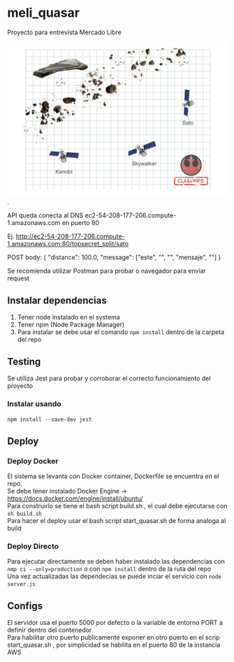 # meli_quasar
Proyecto para entrevista Mercado Libre

<img src="MeliQuasar.PNG" > .

API queda conecta al DNS ec2-54-208-177-206.compute-1.amazonaws.com en puerto 80

Ej. http://ec2-54-208-177-206.compute-1.amazonaws.com:80/topsecret_split/sato

POST body:
{
    "distance": 100.0,
    "message": ["este", "", "", "mensaje", ""]
}

Se recomienda utilizar Postman para probar o navegador para enviar request

## Instalar dependencias
1. Tener node instalado en el systema
2. Tener npm (Node Package Manager) 
3. Para instalar se debe usar el comando `npm install` dentro de la carpeta del repo

## Testing
Se utiliza Jest para probar y corroborar el correcto funcionamiento del proyecto 
### Instalar usando 
`npm install --save-dev jest`

## Deploy
### Deploy Docker
El sistema se levanta con Docker container, Dockerfile se encuentra en el repo.<br>
Se debe tener instalado Docker Engine -> https://docs.docker.com/engine/install/ubuntu/ <br>
Para construirlo se tiene el bash script build.sh , el cual debe ejecutarse con `sh build.sh` <br>
Para hacer el deploy usar el bash script start_quasar.sh de forma analoga al build <br>

### Deploy Directo 

Para ejecutar directamente se deben haber instalado las dependencias con `nmp ci --only=production` o con `npm install` dentro de la ruta del repo <br>
Una vez actualizadas las dependecias se puede inciar el servicio con `node server.js` <br>

## Configs
El servidor usa el puerto 5000 por defecto o la variable de entorno PORT a definir dentro del contenedor <br>
Para habilitar otro puerto publicamente exponer en otro puerto en el scrip start_quasar.sh , por simplicidad se habilita en el puerto 80 de la instancia AWS
